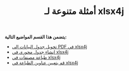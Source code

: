 ﻿---
title: أمثلة متنوعة لـ xlsx4j
type: docs
weight: 20
url: /ar/java/miscellaneous-examples-for-xlsx4j/
---
**يتضمن هذا القسم المواضيع التالية:**
- [تحويل جدول البيانات إلى PDF في xlsx4j](/cells/ar/java/convert-spreadsheet-to-pdf-in-xlsx4j/)
- [إنشاء جدول محوري في xlsx4j](/cells/ar/java/create-pivot-table-in-xlsx4j/)
- [طباعة مصنفات في xlsx4j](/cells/ar/java/printing-workbooks-in-xlsx4j/)
- [قم بتعيين عناوين الطباعة في xlsx4j](/cells/ar/java/set-print-titles-in-xlsx4j/)
